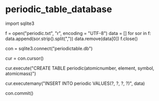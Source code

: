 # periodic_table_database
import sqlite3

f = open("periodic.txt", "r", encoding = "UTF-8")
data = []
for sor in f:
    data.append(sor.strip().split(","))
data.remove(data[0])
f.close()



con = sqlite3.connect("periodictable.db")

cur = con.cursor()

cur.execute("CREATE TABLE periodic(atomicnumber, element, symbol, atomicmass)")

cur.executemany("INSERT INTO periodic VALUES(?, ?, ?, ?)", data)

con.commit()
